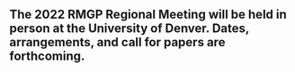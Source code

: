 ## The 2022 RMGP Regional Meeting will be held in person at the University of Denver. Dates, arrangements, and call for papers are forthcoming.
